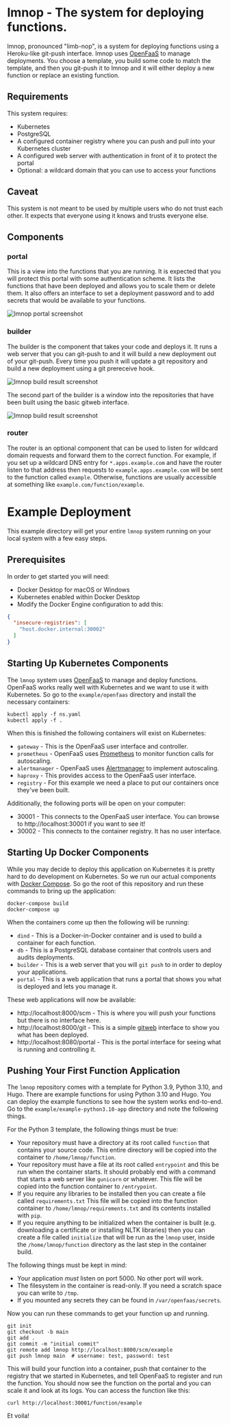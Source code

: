 # lmnop - The system for deploying functions.

lmnop, pronounced "limb-nop", is a system for deploying functions using a Heroku-like git-push interface. lmnop uses [OpenFaaS](https://www.openfaas.com/) to manage deployments. You choose a template, you build some code to match the template, and then you git-push it to lmnop and it will either deploy a new function or replace an existing function.

## Requirements

This system requires:

* Kubernetes
* PostgreSQL
* A configured container registry where you can push and pull into your Kubernetes cluster
* A configured web server with authentication in front of it to protect the portal
* Optional: a wildcard domain that you can use to access your functions

## Caveat

This system is not meant to be used by multiple users who do not trust each other. It expects that everyone using it knows and trusts everyone else.

## Components

### portal

This is a view into the functions that you are running. It is expected that you will protect this portal with some authentication scheme. It lists the functions that have been deployed and allows you to scale them or delete them. It also offers an interface to set a deployment password and to add secrets that would be available to your functions.

![lmnop portal screenshot](./docs/images/function-list.png)

### builder

The builder is the component that takes your code and deploys it. It runs a web server that you can git-push to and it will build a new deployment out of your git-push. Every time you push it will update a git repository and build a new deployment using a git prereceive hook.

![lmnop build result screenshot](./docs/images/builder-build.png)

The second part of the builder is a window into the repositories that have been built using the basic gitweb interface.

![lmnop build result screenshot](./docs/images/builder-git.png)

### router

The router is an optional component that can be used to listen for wildcard domain requests and forward them to the correct function. For example, if you set up a wildcard DNS entry for `*.apps.example.com` and have the router listen to that address then requests to `example.apps.example.com` will be sent to the function called `example`. Otherwise, functions are usually accessible at something like `example.com/function/example`.

# Example Deployment

This example directory will get your entire `lmnop` system running on your local system with a few easy steps.

## Prerequisites

In order to get started you will need:

* Docker Desktop for macOS or Windows
* Kubernetes enabled within Docker Desktop
* Modify the Docker Engine configuration to add this:

```json
{
  "insecure-registries": [
    "host.docker.internal:30002"
  ]
}
```

## Starting Up Kubernetes Components

The `lmnop` system uses [OpenFaaS](https://www.openfaas.com/) to manage and deploy functions. OpenFaaS works really well with Kubernetes and we want to use it with Kubernetes. So go to the `example/openfaas` directory and install the necessary containers:

```shell
kubectl apply -f ns.yaml
kubectl apply -f .
```

When this is finished the following containers will exist on Kubernetes:

* `gateway` - This is the OpenFaaS user interface and controller.
* `prometheus` - OpenFaaS uses [Prometheus](https://prometheus.io/) to monitor function calls for autoscaling.
* `alertmanager` - OpenFaaS uses [Alertmanager](https://github.com/prometheus/alertmanager) to implement autoscaling.
* `haproxy` - This provides access to the OpenFaaS user interface.
* `registry` - For this example we need a place to put our containers once they've been built.

Additionally, the following ports will be open on your computer:

* 30001 - This connects to the OpenFaaS user interface. You can browse to http://localhost:30001 if you want to see it!
* 30002 - This connects to the container registry. It has no user interface.

## Starting Up Docker Components

While you may decide to deploy this application on Kubernetes it is pretty hard to do development on Kubernetes. So we run our actual components with [Docker Compose](https://docs.docker.com/compose/). So go the root of this repository and run these commands to bring up the application:

```shell
docker-compose build
docker-compose up
```

When the containers come up then the following will be running:

* `dind` - This is a Docker-in-Docker container and is used to build a container for each function.
* `db` - This is a PostgreSQL database container that controls users and audits deployments.
* `builder` - This is a web server that you will `git push` to in order to deploy your applications.
* `portal` - This is a web application that runs a portal that shows you what is deployed and lets you manage it.

These web applications will now be available:

* http://localhost:8000/scm - This is where you will push your functions but there is no interface here.
* http://localhost:8000/git - This is a simple [gitweb](https://git-scm.com/docs/gitweb) interface to show you what has been deployed.
* http://localhost:8080/portal - This is the portal interface for seeing what is running and controlling it.

## Pushing Your First Function Application

The `lmnop` repository comes with a template for Python 3.9, Python 3.10, and Hugo. There are example functions for using Python 3.10 and Hugo. You can deploy the example functions to see how the system works end-to-end. Go to the `example/example-python3.10-app` directory and note the following things.

For the Python 3 template, the following things must be true:

* Your repository must have a directory at its root called `function` that contains your source code. This entire directory will be copied into the container to `/home/lmnop/function`. 
* Your repository must have a file at its root called `entrypoint` and this be run when the container starts. It should probably end with a command that starts a web server like `gunicorn` or whatever. This file will be copied into the function container to `/entrypoint`.
* If you require any libraries to be installed then you can create a file called `requirements.txt` This file will be copied into the function container to `/home/lmnop/requirements.txt` and its contents installed with `pip`.
* If you require anything to be initialized when the container is built (e.g. downloading a certificate or installing NLTK libraries) then you can create a file called `initialize` that will be run as the `lmnop` user, inside the `/home/lmnop/function` directory as the last step in the container build.

The following things must be kept in mind:

* Your application _must_ listen on port 5000. No other port will work.
* The filesystem in the container is read-only. If you need a scratch space you can write to `/tmp`.
* If you mounted any secrets they can be found in `/var/openfaas/secrets`.

Now you can run these commands to get your function up and running.

```shell
git init
git checkout -b main
git add .
git commit -m "initial commit"
git remote add lmnop http://localhost:8000/scm/example
git push lmnop main  # username: test, password: test
```

This will build your function into a container, push that container to the registry that we started in Kubernetes, and tell OpenFaaS to register and run the function. You should now see the function on the portal and you can scale it and look at its logs. You can access the function like this:

```shell
curl http://localhost:30001/function/example
```

Et voila!
